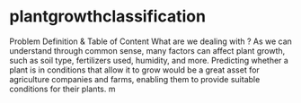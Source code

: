 # plantgrowthclassification
Problem Definition & Table of Content
What are we dealing with ?
As we can understand through common sense, many factors can affect plant growth, such as soil type, fertilizers used, humidity, and more. Predicting whether a plant is in conditions that allow it to grow would be a great asset for agriculture companies and farms, enabling them to provide suitable conditions for their plants.
             m
